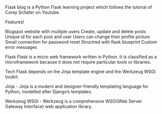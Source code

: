 Flask blog is a Python Flask learning project which follows the tutorial of Corey Schafer on Youtube.

Features!

Blogspot website with multiple users
Create, update and delete posts
Unique id for each post and user
Users can change their profile picture
Gmail connection for password reset
Structred with flask blueprint
Custom error messages

Flask
Flask is a micro web framework written in Python. 
It is classified as a microframework because it does not require particular tools or libraries. 

Tech
Flask depends on the Jinja template engine and the Werkzeug WSGI toolkit. 

Jinja - Jinja is a modern and designer-friendly templating language for Python, modelled after Django’s templates.

Werkzeug WSGI - Werkzeug is a comprehensive WSGI(Web Server Gateway Interface) web application library. 
